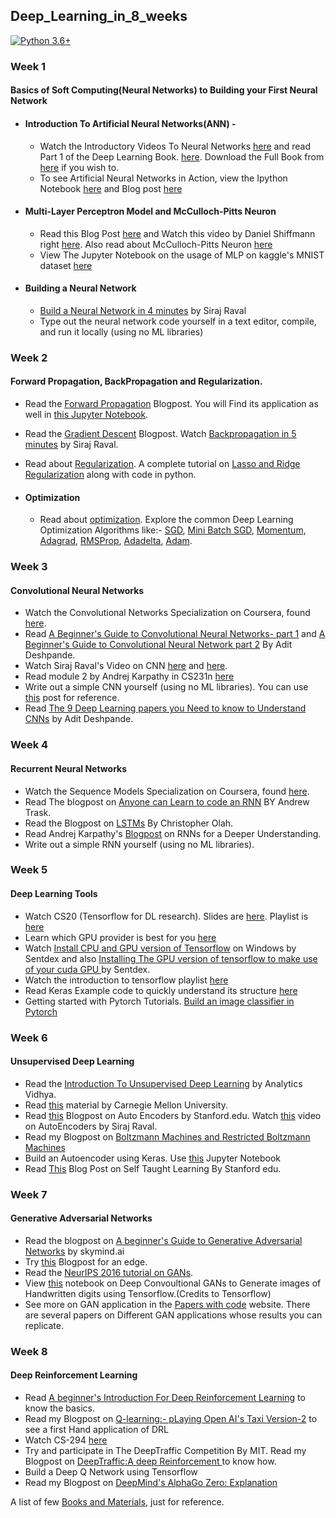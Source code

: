 ## Deep_Learning_in_8_weeks
[![Python 3.6+](https://img.shields.io/badge/python%20-3.6%2B-green.svg)](https://www.python.org/downloads/)

### Week 1 
#### Basics of Soft Computing(Neural Networks) to Building your First Neural Network
- #### Introduction To Artificial Neural Networks(ANN) -
    - Watch the Introductory Videos To Neural Networks [here](https://www.youtube.com/watch?v=ZzWaow1Rvho&list=PLxt59R_fWVzT9bDxA76AHm3ig0Gg9S3So) and read Part 1 of the Deep Learning Book. 
     [here](http://www.deeplearningbook.org/). Download the Full Book from [here](https://github.com/soumyadip1995/deep-learning-by-ian-goodfellow-full-pdf/blob/master/deeplearningbook.pdf) if you wish to.
     - To see Artificial Neural Networks in Action, view the Ipython Notebook [here](https://github.com/soumyadip1995/Deep_Learning_in_8_weeks/blob/master/Week%201%20Notebooks/part1.ipynb) and Blog post [here](https://www.bogotobogo.com/python/scikit-learn/Artificial-Neural-Network-ANN-1-Introduction.php)
 - #### Multi-Layer Perceptron Model and McCulloch-Pitts Neuron
      - Read this Blog Post [here](https://skymind.ai/wiki/multilayer-perceptron) and Watch this video by Daniel Shiffmann right [here](https://www.youtube.com/watch?v=u5GAVdLQyIg&t=16s). Also read about McCulloch-Pitts Neuron [here](https://towardsdatascience.com/mcculloch-pitts-model-5fdf65ac5dd1)
      - View The Jupyter Notebook on the usage of MLP on kaggle's MNIST dataset [here](https://github.com/soumyadip1995/Deep_Learning_in_8_weeks/blob/master/Week%201%20Notebooks/Kaggle-MNIST-Multilayer-Perceptron.ipynb)
      
 -  #### Building a Neural Network
      - [Build a Neural Network in 4 minutes](https://www.youtube.com/watch?v=h3l4qz76JhQ) by Siraj Raval
      - Type out the neural network code yourself in a text editor, compile, and run it locally (using no ML libraries)

### Week 2
#### Forward Propagation,  BackPropagation and Regularization.
- Read the [Forward Propagation](https://www.bogotobogo.com/python/scikit-learn/Artificial-Neural-Network-ANN-2-Forward-Propagation.php) Blogpost. You will Find its application as well in [this Jupyter Notebook](https://github.com/soumyadip1995/Deep_Learning_in_8_weeks/blob/master/Week%202%20Notebooks/part2.ipynb). 
- Read the [Gradient Descent](https://www.analyticsvidhya.com/blog/2017/03/introduction-to-gradient-descent-algorithm-along-its-variants/) Blogpost. Watch [ Backpropagation in 5 minutes](https://www.youtube.com/watch?v=q555kfIFUCM) by Siraj Raval.
- Read about [Regularization](https://towardsdatascience.com/regularization-in-machine-learning-76441ddcf99a). A complete tutorial on [Lasso and Ridge Regularization](https://www.analyticsvidhya.com/blog/2016/01/complete-tutorial-ridge-lasso-regression-python/) along with code in python.

- #### Optimization
     -  Read about [optimization](https://www.d2l.ai/chapter_optimization/optimization-intro.html). Explore the common Deep Learning Optimization Algorithms like:- [SGD](https://www.d2l.ai/chapter_optimization/sgd.html), [Mini Batch SGD](https://www.d2l.ai/chapter_optimization/minibatch-sgd.html), [Momentum](https://www.d2l.ai/chapter_optimization/momentum.html), [Adagrad](https://www.d2l.ai/chapter_optimization/adagrad.html), [RMSProp](https://www.d2l.ai/chapter_optimization/rmsprop.html), [Adadelta](https://www.d2l.ai/chapter_optimization/adadelta.html), [Adam](https://www.d2l.ai/chapter_optimization/adam.html).



### Week 3
#### Convolutional Neural Networks

- Watch the Convolutional Networks Specialization on Coursera, found [here](https://www.coursera.org/learn/convolutional-neural-networks).
- Read  [A Beginner's Guide to Convolutional Neural Networks- part 1](https://adeshpande3.github.io/A-Beginner%27s-Guide-To-Understanding-Convolutional-Neural-Networks/) and [A Beginner's Guide to Convolutional Neural Network part 2](https://adeshpande3.github.io/adeshpande3.github.io/A-Beginner's-Guide-To-Understanding-Convolutional-Neural-Networks-Part-2/) By Adit Deshpande. 
- Watch Siraj Raval's Video on CNN [here](https://www.youtube.com/watch?v=FTr3n7uBIuE&t=1782s) and [here](https://www.youtube.com/watch?v=cAICT4Al5Ow&t=4s).
- Read module 2 by Andrej Karpathy in CS231n [here](http://cs231n.github.io/)
- Write out a simple CNN yourself (using no ML libraries). You can use [this](https://towardsdatascience.com/convolutional-neural-networks-from-the-ground-up-c67bb41454e1) post for reference.
- Read [The 9 Deep Learning papers you Need to know to Understand CNNs](https://adeshpande3.github.io/adeshpande3.github.io/The-9-Deep-Learning-Papers-You-Need-To-Know-About.html) by Adit Deshpande.


### Week 4
#### Recurrent Neural Networks

- Watch the Sequence Models Specialization on Coursera, found [here](https://www.coursera.org/learn/nlp-sequence-models).
- Read The blogpost on [Anyone can Learn to code an RNN](https://iamtrask.github.io/2015/11/15/anyone-can-code-lstm/) BY Andrew Trask.
- Read the Blogpost on [LSTMs](https://colah.github.io/posts/2015-08-Understanding-LSTMs/) By Christopher Olah.
- Read Andrej Karpathy's [Blogpost](http://karpathy.github.io/2015/05/21/rnn-effectiveness/) on RNNs for a Deeper Understanding.
- Write out a simple RNN yourself (using no ML libraries).


### Week 5
#### Deep Learning Tools

- Watch CS20 (Tensorflow for DL research). Slides are [here](http://web.stanford.edu/class/cs20si/syllabus.html). Playlist is [here](https://www.youtube.com/watch?v=g-EvyKpZjmQ&list=PLDuNt91tg0urwwTQNKyUbncSDvMEl74ww)
- Learn which GPU provider is best for you [here](https://medium.com/@rupak.thakur/aws-vs-paperspace-vs-floydhub-choosing-your-cloud-gpu-partner-350150606b39)
- Watch [Install CPU and GPU version of Tensorflow](https://www.youtube.com/watch?v=r7-WPbx8VuY) on Windows by Sentdex and also [Installing The GPU version of tensorflow to make use of your cuda GPU ](https://www.youtube.com/watch?v=io6Ajf5XkaM) by Sentdex.
- Watch the introduction to tensorflow playlist [here](https://www.youtube.com/watch?v=2FmcHiLCwTU&list=PL2-dafEMk2A7EEME489DsI468AB0wQsMV)
-  Read Keras Example code to quickly understand its structure [here](https://keras.io/getting-started/sequential-model-guide/)
- Getting started with Pytorch Tutorials. [Build an image classifier in Pytorch](https://pytorch.org/tutorials/beginner/blitz/cifar10_tutorial.html#sphx-glr-beginner-blitz-cifar10-tutorial-py)


### Week 6
#### Unsupervised Deep Learning

- Read the [Introduction To Unsupervised Deep Learning](https://www.analyticsvidhya.com/blog/2018/05/essentials-of-deep-learning-trudging-into-unsupervised-deep-learning/) by Analytics Vidhya.
- Read [this](https://www.cs.cmu.edu/~rsalakhu/talk_MLSS_part2.pdf) material by Carnegie Mellon University.
- Read [this](http://ufldl.stanford.edu/tutorial/unsupervised/Autoencoders/) Blogpost on Auto Encoders by Stanford.edu. Watch [this](https://www.youtube.com/watch?v=H1AllrJ-_30) video on AutoEncoders by Siraj Raval.
- Read my Blogpost on [Boltzmann Machines and Restricted Boltzmann Machines](https://soumyadip1995.blogspot.com/2018/12/introduction-to-boltzmann-machinesand.html)
- Build an Autoencoder using Keras. Use [this](https://github.com/soumyadip1995/Deep_Learning_in_8_weeks/blob/master/Week%206%20NoteBook/vae-talk.ipynb) Jupyter Notebook
- Read [This](http://ufldl.stanford.edu/tutorial/selftaughtlearning/SelfTaughtLearning/) Blog Post on Self Taught Learning By Stanford edu.


### Week 7
#### Generative Adversarial Networks
- Read the blogpost on [A beginner's Guide to Generative Adversarial Networks](https://skymind.ai/wiki/generative-adversarial-network-gan) by skymind.ai
- Try [this](https://lilianweng.github.io/lil-log/2017/08/20/from-GAN-to-WGAN.html) Blogpost for an edge.
- Read the [NeurIPS 2016 tutorial on GANs](https://arxiv.org/pdf/1701.00160.pdf). 
- View [this](https://github.com/soumyadip1995/Deep_Learning_in_8_weeks/blob/master/Week%208%20Notebook/Copy_of_dcgan.ipynb) notebook on Deep Convoultional GANs to Generate images of Handwritten digits using Tensorflow.(Credits to Tensorflow)
- See more on GAN application in the [Papers with code](https://paperswithcode.com/search?q=GANs) website. There are several papers on Different GAN applications whose results you can replicate.

### Week 8
#### Deep Reinforcement Learning

- Read [A beginner's Introduction For Deep Reinforcement Learning](https://skymind.ai/wiki/deep-reinforcement-learning) to know the basics.
- Read my Blogpost on [Q-learning:- pLaying Open AI's Taxi Version-2](https://soumyadip1995.blogspot.com/2019/01/q-learning-playing-openais-taxi-version.html) to see a first Hand application of DRL
- Watch CS-294 [here](http://rail.eecs.berkeley.edu/deeprlcourse/)
- Try and participate in The DeepTraffic Competition By MIT. Read my Blogpost on [DeepTraffic:A deep Reinforcement ](https://soumyadip1995.blogspot.com/2019/01/deeptraffic-deep-reinforcement-learning.html) to know how.
- Build a Deep Q Network using Tensorflow
- Read my Blogpost on [DeepMind's AlphaGo Zero: Explanation](https://soumyadip1995.blogspot.com/2019/01/deepminds-alphagozero-explanation.html)

A list of few [Books and Materials](https://github.com/josephmisiti/awesome-machine-learning/blob/master/books.md), just for reference.

